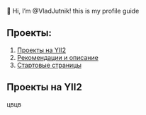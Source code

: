 👋 Hi, I’m @VladJutnik! this is my profile guide
## Проекты:
1. [Проекты на YII2](#Проекты-на-YII2)
2. [Рекомендации и описание](#Рекомендации-и-описание)
3. [Стартовые страницы](#Стартовые-страницы)

## Проекты на YII2
цвцв

